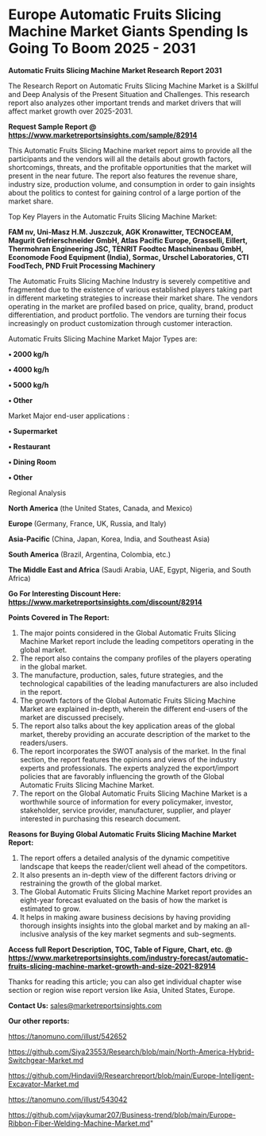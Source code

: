 # Europe Automatic Fruits Slicing Machine Market Giants Spending Is Going To Boom 2025 - 2031

<strong>Automatic Fruits Slicing Machine Market Research Report 2031</strong>

The Research Report on Automatic Fruits Slicing Machine Market is a Skillful and Deep Analysis of the Present Situation and Challenges. This research report also analyzes other important trends and market drivers that will affect market growth over 2025-2031.

<strong>Request Sample Report @ <a href=https://www.marketreportsinsights.com/sample/82914>https://www.marketreportsinsights.com/sample/82914</a></strong>

This Automatic Fruits Slicing Machine market report aims to provide all the participants and the vendors will all the details about growth factors, shortcomings, threats, and the profitable opportunities that the market will present in the near future. The report also features the revenue share, industry size, production volume, and consumption in order to gain insights about the politics to contest for gaining control of a large portion of the market share.

Top Key Players in the Automatic Fruits Slicing Machine Market:

<strong>FAM nv, Uni-Masz H.M. Juszczuk, AGK Kronawitter, TECNOCEAM, Magurit Gefrierschneider GmbH, Atlas Pacific Europe, Grasselli, Eillert, Thermohran Engineering JSC, TENRIT Foodtec Maschinenbau GmbH, Economode Food Equipment (India), Sormac, Urschel Laboratories, CTI FoodTech, PND Fruit Processing Machinery</strong>

The Automatic Fruits Slicing Machine Industry is severely competitive and fragmented due to the existence of various established players taking part in different marketing strategies to increase their market share. The vendors operating in the market are profiled based on price, quality, brand, product differentiation, and product portfolio. The vendors are turning their focus increasingly on product customization through customer interaction.

Automatic Fruits Slicing Machine Market Major Types are:

<strong>• 2000 kg/h

• 4000 kg/h

• 5000 kg/h

• Other</strong>

Market Major end-user applications :

<strong>• Supermarket

• Restaurant

• Dining Room

• Other</strong>

Regional Analysis

</u><strong><b>North America</b></strong> (the United States, Canada, and Mexico)

<strong><b>Europe </b></strong>(Germany, France, UK, Russia, and Italy)

<strong><b>Asia-Pacific</b></strong> (China, Japan, Korea, India, and Southeast Asia)

<strong><b>South America</b></strong> (Brazil, Argentina, Colombia, etc.)

<strong><b>The Middle East and Africa</b></strong> (Saudi Arabia, UAE, Egypt, Nigeria, and South Africa)

<strong>Go For Interesting Discount Here: <a href=https://www.marketreportsinsights.com/discount/82914>https://www.marketreportsinsights.com/discount/82914</a></strong>

<strong>Points Covered in The Report:</strong>
<ol>
  <li>The major points considered in the Global Automatic Fruits Slicing Machine Market report include the leading competitors operating in the global market.</li>
  <li>The report also contains the company profiles of the players operating in the global market.</li>
  <li>The manufacture, production, sales, future strategies, and the technological capabilities of the leading manufacturers are also included in the report.</li>
  <li>The growth factors of the Global Automatic Fruits Slicing Machine Market are explained in-depth, wherein the different end-users of the market are discussed precisely.</li>
  <li>The report also talks about the key application areas of the global market, thereby providing an accurate description of the market to the readers/users.</li>
  <li>The report incorporates the SWOT analysis of the market. In the final section, the report features the opinions and views of the industry experts and professionals. The experts analyzed the export/import policies that are favorably influencing the growth of the Global Automatic Fruits Slicing Machine Market.</li>
  <li>The report on the Global Automatic Fruits Slicing Machine Market is a worthwhile source of information for every policymaker, investor, stakeholder, service provider, manufacturer, supplier, and player interested in purchasing this research document.</li>
</ol>
<strong>Reasons for Buying Global Automatic Fruits Slicing Machine Market Report:</strong>

<ol>
  <li>The report offers a detailed analysis of the dynamic competitive landscape that keeps the reader/client well ahead of the competitors.</li>
  <li>It also presents an in-depth view of the different factors driving or restraining the growth of the global market.</li>
  <li>The Global Automatic Fruits Slicing Machine Market report provides an eight-year forecast evaluated on the basis of how the market is estimated to grow.</li>
  <li>It helps in making aware business decisions by having providing thorough insights insights into the global market and by making an all-inclusive analysis of the key market segments and sub-segments.</li>
</ol>
<strong>Access full Report Description, TOC, Table of Figure, Chart, etc. @ <a href=https://www.marketreportsinsights.com/industry-forecast/automatic-fruits-slicing-machine-market-growth-and-size-2021-82914>https://www.marketreportsinsights.com/industry-forecast/automatic-fruits-slicing-machine-market-growth-and-size-2021-82914</a></strong>


Thanks for reading this article; you can also get individual chapter wise section or region wise report version like Asia, United States, Europe.

<strong>Contact Us:</strong>
sales@marketreportsinsights.com

<strong>Our other reports:</strong>

<a href=https://tanomuno.com/illust/542652>https://tanomuno.com/illust/542652</a>

<a href=https://github.com/Siya23553/Research/blob/main/North-America-Hybrid-Switchgear-Market.md>https://github.com/Siya23553/Research/blob/main/North-America-Hybrid-Switchgear-Market.md</a>

<a href=https://github.com/Hindavii9/Researchreport/blob/main/Europe-Intelligent-Excavator-Market.md>https://github.com/Hindavii9/Researchreport/blob/main/Europe-Intelligent-Excavator-Market.md</a>

<a href=https://tanomuno.com/illust/543042>https://tanomuno.com/illust/543042</a>

<a href=https://github.com/vijaykumar207/Business-trend/blob/main/Europe-Ribbon-Fiber-Welding-Machine-Market.md>https://github.com/vijaykumar207/Business-trend/blob/main/Europe-Ribbon-Fiber-Welding-Machine-Market.md</a>"
